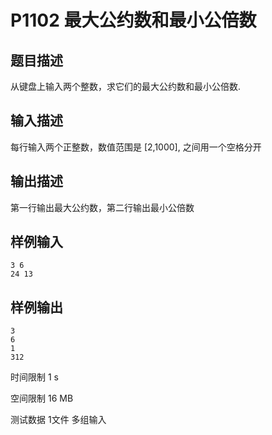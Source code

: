 # P1102 最大公约数和最小公倍数

## 题目描述
从键盘上输入两个整数，求它们的最大公约数和最小公倍数.

## 输入描述
每行输入两个正整数，数值范围是 [2,1000], 之间用一个空格分开

## 输出描述
第一行输出最大公约数，第二行输出最小公倍数

## 样例输入

```
3 6
24 13
```

## 样例输出

```
3
6
1
312
```

时间限制  1 s

空间限制  16 MB

测试数据  1文件 多组输入
